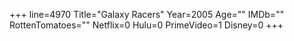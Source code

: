 +++
line=4970
Title="Galaxy Racers"
Year=2005
Age=""
IMDb=""
RottenTomatoes=""
Netflix=0
Hulu=0
PrimeVideo=1
Disney=0
+++

